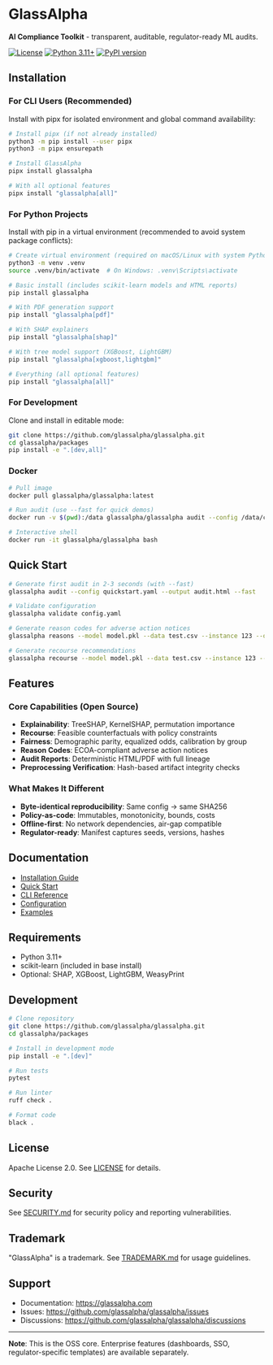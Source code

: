 # GlassAlpha

**AI Compliance Toolkit** - transparent, auditable, regulator-ready ML audits.

[![License](https://img.shields.io/badge/license-Apache%202.0-blue.svg)](../LICENSE)
[![Python 3.11+](https://img.shields.io/badge/python-3.11+-blue.svg)](https://www.python.org/downloads/)
[![PyPI version](https://img.shields.io/pypi/v/glassalpha.svg)](https://pypi.org/project/glassalpha/)

## Installation

### For CLI Users (Recommended)

Install with pipx for isolated environment and global command availability:

```bash
# Install pipx (if not already installed)
python3 -m pip install --user pipx
python3 -m pipx ensurepath

# Install GlassAlpha
pipx install glassalpha

# With all optional features
pipx install "glassalpha[all]"
```

### For Python Projects

Install with pip in a virtual environment (recommended to avoid system package conflicts):

```bash
# Create virtual environment (required on macOS/Linux with system Python)
python3 -m venv .venv
source .venv/bin/activate  # On Windows: .venv\Scripts\activate

# Basic install (includes scikit-learn models and HTML reports)
pip install glassalpha

# With PDF generation support
pip install "glassalpha[pdf]"

# With SHAP explainers
pip install "glassalpha[shap]"

# With tree model support (XGBoost, LightGBM)
pip install "glassalpha[xgboost,lightgbm]"

# Everything (all optional features)
pip install "glassalpha[all]"
```

### For Development

Clone and install in editable mode:

```bash
git clone https://github.com/glassalpha/glassalpha.git
cd glassalpha/packages
pip install -e ".[dev,all]"
```

### Docker

```bash
# Pull image
docker pull glassalpha/glassalpha:latest

# Run audit (use --fast for quick demos)
docker run -v $(pwd):/data glassalpha/glassalpha audit --config /data/config.yaml --output /data/report.html --fast

# Interactive shell
docker run -it glassalpha/glassalpha bash
```

## Quick Start

```bash
# Generate first audit in 2-3 seconds (with --fast)
glassalpha audit --config quickstart.yaml --output audit.html --fast

# Validate configuration
glassalpha validate config.yaml

# Generate reason codes for adverse action notices
glassalpha reasons --model model.pkl --data test.csv --instance 123 --output reasons.json

# Generate recourse recommendations
glassalpha recourse --model model.pkl --data test.csv --instance 123 --output recourse.json
```

## Features

### Core Capabilities (Open Source)

- **Explainability**: TreeSHAP, KernelSHAP, permutation importance
- **Recourse**: Feasible counterfactuals with policy constraints
- **Fairness**: Demographic parity, equalized odds, calibration by group
- **Reason Codes**: ECOA-compliant adverse action notices
- **Audit Reports**: Deterministic HTML/PDF with full lineage
- **Preprocessing Verification**: Hash-based artifact integrity checks

### What Makes It Different

- **Byte-identical reproducibility**: Same config → same SHA256
- **Policy-as-code**: Immutables, monotonicity, bounds, costs
- **Offline-first**: No network dependencies, air-gap compatible
- **Regulator-ready**: Manifest captures seeds, versions, hashes

## Documentation

- [Installation Guide](https://glassalpha.com/getting-started/installation/)
- [Quick Start](https://glassalpha.com/getting-started/quickstart/)
- [CLI Reference](https://glassalpha.com/reference/cli/)
- [Configuration](https://glassalpha.com/getting-started/configuration/)
- [Examples](https://glassalpha.com/examples/)

## Requirements

- Python 3.11+
- scikit-learn (included in base install)
- Optional: SHAP, XGBoost, LightGBM, WeasyPrint

## Development

```bash
# Clone repository
git clone https://github.com/glassalpha/glassalpha.git
cd glassalpha/packages

# Install in development mode
pip install -e ".[dev]"

# Run tests
pytest

# Run linter
ruff check .

# Format code
black .
```

## License

Apache License 2.0. See [LICENSE](../LICENSE) for details.

## Security

See [SECURITY.md](../SECURITY.md) for security policy and reporting vulnerabilities.

## Trademark

"GlassAlpha" is a trademark. See [TRADEMARK.md](../TRADEMARK.md) for usage guidelines.

## Support

- Documentation: https://glassalpha.com
- Issues: https://github.com/glassalpha/glassalpha/issues
- Discussions: https://github.com/glassalpha/glassalpha/discussions

---

**Note**: This is the OSS core. Enterprise features (dashboards, SSO, regulator-specific templates) are available separately.

